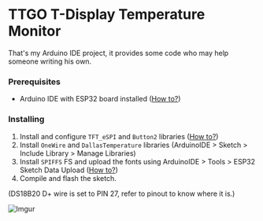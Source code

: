 # TTGO T-Display Temperature Monitor

That's my Arduino IDE project, it provides some code who may help someone writing his own.

### Prerequisites 

- Arduino IDE with ESP32 board installed ([How to?](https://github.com/espressif/arduino-esp32))

### Installing

1. Install and configure `TFT_eSPI` and `Button2` libraries ([How to?](https://github.com/Xinyuan-LilyGO/TTGO-T-Display))
2. Install `OneWire` and `DallasTemperature` libraries (ArduinoIDE > Sketch > Include Library > Manage Libraries)
3. Install `SPIFFS` FS and upload the fonts using ArduinoIDE > Tools > ESP32 Sketch Data Upload ([How to?](https://github.com/me-no-dev/arduino-esp32fs-plugin))
4. Compile and flash the sketch.

(DS18B20 D+ wire is set to PIN 27, refer to pinout to know where it is.)

![Imgur](https://i.imgur.com/RmWBstQ.jpg)
